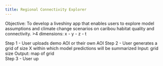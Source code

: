 ```yaml
---
title: Regional Connectivity Explorer
---
```


Objective: To develop a liveshiny app that enables users to explore model assumptions and climate change scenarios on caribou habitat quality and connectivity. >4 dimensions: x - y - z - t

Step 1 - User uploads demo AOI or their own AOI
Step 2 - User generates a grid of size X within which model predictions will be summarized
  Input: grid size
  Output: map of grid  
Step 3 - User up